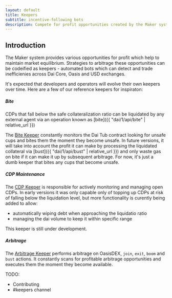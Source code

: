 ```yaml
---
layout: default
title: Keepers
subtitle: incentive-following bots
description: Compete for profit opportunities created by the Maker system
---
```


## Introduction

The Maker system provides various opportunities for profit which help to
maintain market equilibrium. Strategies to arbitrage these opportunities can be
codeified as keepers - automated bots which can detect and trade inefficienies
across Dai Core, Oasis and USD exchanges.

It's expected that developers and operators will evolve their own keepers over
time. Here are a few of our reference keepers for inspiraton:

##### Bite

CDPs that fall below the safe collateralization ratio can be liquidated by any
external agent via an operation known as [bite]({{ "dai/1/api/bite" |
relative_url }})

The [Bite Keeper](https://github.com/makerdao/bite-keeper) constantly monitors
the Dai Tub contract looking for unsafe cups and bites them the moment they
become unsafe. In future versions, it will take into account the profit it can
make by processing the liquidated collateral via [bust]({{ "dai/1/api/bust" |
relative_url }}) and only waste gas on bite if it can make it up by subsequent
arbitrage. For now, it's just a dumb keeper that bites any cups that become
unsafe.

##### CDP Maintenance

The [CDP Keeper](https://github.com/makerdao/cdp-keeper) is responsible for
actively monitoring and managing open CDPs. In early versions it was only capable
only of topping up CDPs at risk of falling below the liquidation level, but
more functionality is curently being added to allow:

- automatically wiping debt when approaching the liquidatio ratio
- managing the dai volume to keep it within specific range

This keeper is still under development.

##### Arbitrage

The [Arbitrage Keeper](https://github.com/makerdao/arbitrage-keeper) performs
arbitrage on OasisDEX, `join`, `exit`, `boom` and `bust` actions. It constantly
scans for profitable arbitrage opportunities and executes them the moment they
become available.

TODO:
 - Contributing
 - #keepers channel
